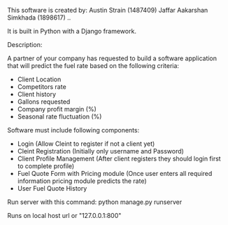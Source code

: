 This software is created by:
Austin Strain (1487409)
Jaffar
Aakarshan Simkhada (1898617)
..

It is built in Python with a Django framework.
 
Description: 

A partner of your company has requested to build a software application that will predict the fuel rate based on the following criteria:

- Client Location
- Competitors rate
- Client history
- Gallons requested
- Company profit margin (%)
- Seasonal rate fluctuation (%)

Software must include following components:

- Login (Allow Cleint to register if not a client yet)
- Cleint Registration (Initially only username and Password)
- Client Profile Management (After client registers they should login first to complete profile)
- Fuel Quote Form with Pricing module (Once user enters all required information pricing module predicts the rate)
- User Fuel Quote History



Run server with this command:
python manage.py runserver

Runs on local host url or "127.0.0.1:800"
